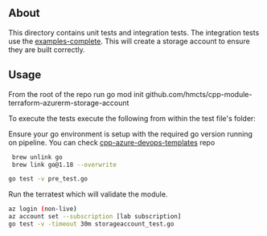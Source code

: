## About
This directory contains unit tests and integration tests.
The integration tests use the [examples-complete](../../examples/complete). This will create a storage account to ensure they are built correctly.


## Usage

From the root of the repo run
go mod init github.com/hmcts/cpp-module-terraform-azurerm-storage-account

To execute the tests execute the following from within the test file's folder:

Ensure your go environment is setup with the required go version running on pipeline. You can check [cpp-azure-devops-templates](https://github.com/hmcts/cpp-azure-devops-templates/blob/main/pipelines/terratest.yaml#L13) repo

```bash
 brew unlink go
 brew link go@1.18 --overwrite
 ```

```bash
go test -v pre_test.go
```

Run the terratest which will validate the module.
```bash
az login (non-live)
az account set --subscription [lab subscription]
go test -v -timeout 30m storageaccount_test.go
```

